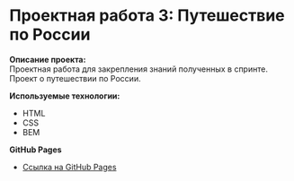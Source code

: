 # Проектная работа 3: Путешествие по России

**Описание проекта:**  
 Проектная работа для закрепления знаний полученных в спринте. Проект о путешествии по России.

**Используемые технологии:**

- HTML
- CSS
- BEM

**GitHub Pages**

- [Ссылка на GitHub Pages](https://ivnpotapov.github.io/russian-travel/index.html)
